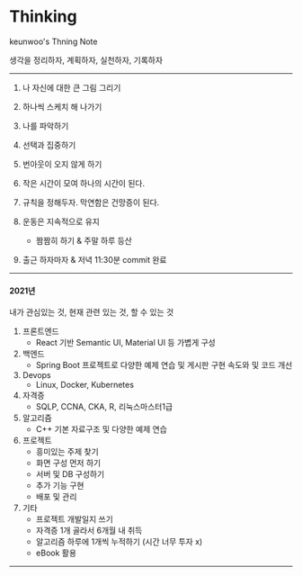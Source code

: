 # Thinking
keunwoo's Thning Note

생각을 정리하자, 계획하자, 실천하자, 기록하자

---

1. 나 자신에 대한 큰 그림 그리기

2. 하나씩 스케치 해 나가기
3. 나를 파악하기
4. 선택과 집중하기
5. 번아웃이 오지 않게 하기
6. 작은 시간이 모여 하나의 시간이 된다.
7. 규칙을 정해두자. 막연함은 건망증이 된다.
8. 운동은 지속적으로 유지 
   - 짬짬히 하기 & 주말 하루 등산
9. 출근 하자마자 & 저녁 11:30분 commit 완료

---

#### 2021년

내가 관심있는 것, 현재 관련 있는 것, 할 수 있는 것 



1. 프론트엔드
   - React 기반 Semantic UI, Material UI 등 가볍게 구성
2. 백엔드
   - Spring Boot 프로젝트로 다양한 예제 연습 및 게시판 구현 속도와 및 코드 개선
3. Devops
   - Linux, Docker, Kubernetes
4. 자격증
   - SQLP, CCNA, CKA, R, 리눅스마스터1급
5. 알고리즘
   - C++ 기본 자료구조 및 다양한 예제 연습
6. 프로젝트 
   - 흥미있는 주제 찾기 
   - 화면 구성 먼저 하기
   - 서버 및 DB 구성하기
   - 추가 기능 구현
   - 배포 및 관리
7. 기타
   - 프로젝트 개발일지 쓰기
   - 자격증 1개 골라서 6개월 내 취득
   - 알고리즘 하루에 1개씩 누적하기 (시간 너무 투자 x)
   - eBook 활용

---

